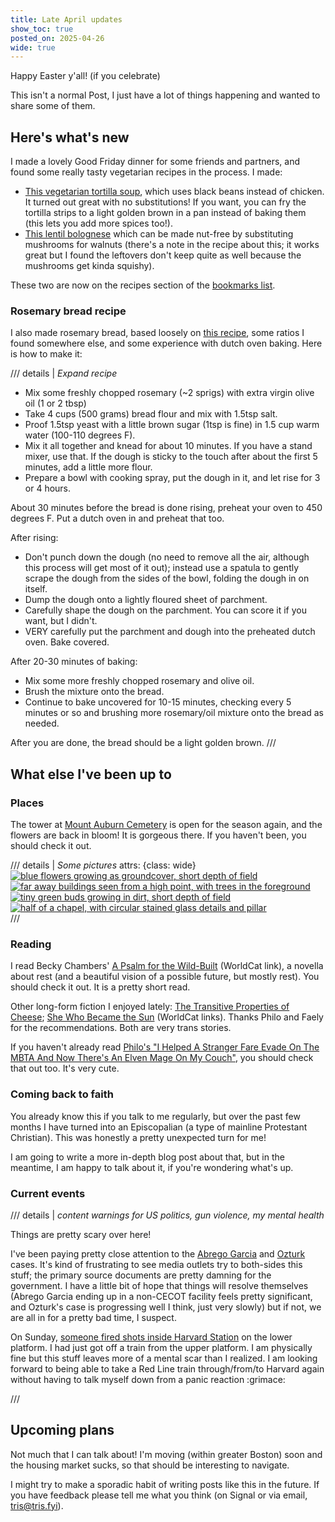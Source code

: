 ```yaml
---
title: Late April updates
show_toc: true
posted_on: 2025-04-26
wide: true
---
```


Happy Easter y'all! (if you celebrate)

This isn't a normal Post, I just have a lot of things happening and wanted to share some of them.

## Here's what's new

I made a lovely Good Friday dinner for some friends and partners, and found some really tasty vegetarian recipes in the process. I made:

* [This vegetarian tortilla soup](https://cookieandkate.com/vegetarian-tortilla-soup/), which uses black beans instead of chicken. It turned out great with no substitutions! If you want, you can fry the tortilla strips to a light golden brown in a pan instead of baking them (this lets you add more spices too!).
* [This lentil bolognese](https://rainbowplantlife.com/10-ingredient-vegan-red-lentil-bolognese/) which can be made nut-free by substituting mushrooms for walnuts (there's a note in the recipe about this; it works great but I found the leftovers don't keep quite as well because the mushrooms get kinda squishy).

These two are now on the recipes section of the [bookmarks list](/bookmarks.html).

### Rosemary bread recipe

I also made rosemary bread, based loosely on [this recipe](https://www.kitchensanctuary.com/artisan-bread-recipe/), some ratios I found somewhere else, and some experience with dutch oven baking. Here is how to make it:

/// details | *Expand recipe*
* Mix some freshly chopped rosemary (~2 sprigs) with extra virgin olive oil (1 or 2 tbsp)
* Take 4 cups (500 grams) bread flour and mix with 1.5tsp salt.
* Proof 1.5tsp yeast with a little brown sugar (1tsp is fine) in 1.5 cup warm water (100-110 degrees F).
* Mix it all together and knead for about 10 minutes. If you have a stand mixer, use that. If the dough is sticky to the touch after about the first 5 minutes, add a little more flour.
* Prepare a bowl with cooking spray, put the dough in it, and let rise for 3 or 4 hours.

About 30 minutes before the bread is done rising, preheat your oven to 450 degrees F. Put a dutch oven in and preheat that too.

After rising:

* Don't punch down the dough (no need to remove all the air, although this process will get most of it out); instead use a spatula to gently scrape the dough from the sides of the bowl, folding the dough in on itself.
* Dump the dough onto a lightly floured sheet of parchment.
* Carefully shape the dough on the parchment. You can score it if you want, but I didn't.
* VERY carefully put the parchment and dough into the preheated dutch oven. Bake covered.

After 20-30 minutes of baking:

* Mix some more freshly chopped rosemary and olive oil.
* Brush the mixture onto the bread.
* Continue to bake uncovered for 10-15 minutes, checking every 5 minutes or so and brushing more rosemary/oil mixture onto the bread as needed.

After you are done, the bread should be a light golden brown.
///

## What else I've been up to

### Places

The tower at [Mount Auburn Cemetery](https://www.mountauburn.org/) is open for the season again, and the flowers are back in bloom! It is gorgeous there. If you haven't been, you should check it out.

/// details | *Some pictures*
    attrs: {class: wide}
[![blue flowers growing as groundcover, short depth of field](https://cdn.tris.fyi/photos/good_IMG_8367.jpg)](https://cdn.tris.fyi/photos/good_IMG_8367.jpg)
[![far away buildings seen from a high point, with trees in the foreground](https://cdn.tris.fyi/photos/good_IMG_8358.jpg)](https://cdn.tris.fyi/photos/good_IMG_8358.jpg)
[![tiny green buds growing in dirt, short depth of field](https://cdn.tris.fyi/photos/good_IMG_8345.jpg)](https://cdn.tris.fyi/photos/good_IMG_8345.jpg)
[![half of a chapel, with circular stained glass details and pillar](https://cdn.tris.fyi/photos/good_IMG_8372.jpg)](https://cdn.tris.fyi/photos/good_IMG_8372.jpg)<br/>
///

<style>
img { max-height: 20em; }
</style>

### Reading

I read Becky Chambers' [A Psalm for the Wild-Built](https://search.worldcat.org/title/1240266570) (WorldCat link), a novella about rest (and a beautiful vision of a possible future, but mostly rest). You should check it out. It is a pretty short read.

Other long-form fiction I enjoyed lately: <a href="https://search.worldcat.org/title/1477785443">The Transitive Properties of Cheese</a>; <a href="https://search.worldcat.org/title/1182846103">She Who Became the Sun</a> (WorldCat links). Thanks Philo and Faely for the recommendations. Both are very trans stories.

If you haven't already read [Philo's "I Helped A Stranger Fare Evade On The MBTA And Now There's An Elven Mage On My Couch"](https://philo.gay/stories/isekai.html), you should check that out too. It's very cute.

### Coming back to faith

You already know this if you talk to me regularly, but over the past few months I have turned into an Episcopalian (a type of mainline Protestant Christian). This was honestly a pretty unexpected turn for me!

I am going to write a more in-depth blog post about that, but in the meantime, I am happy to talk about it, if you're wondering what's up.

### Current events

/// details | *content warnings for US politics, gun violence, my mental health*

Things are pretty scary over here!

I've been paying pretty close attention to the [Abrego Garcia](https://www.courtlistener.com/docket/69777799/abrego-garcia-v-noem/?filed_after=&filed_before=&entry_gte=&entry_lte=&order_by=desc) and [Ozturk](https://www.courtlistener.com/docket/69845539/ozturk-v-hyde/?order_by=desc) cases. It's kind of frustrating to see media outlets try to both-sides this stuff; the primary source documents are pretty damning for the government. I have a little bit of hope that things will resolve themselves (Abrego Garcia ending up in a non-CECOT facility feels pretty significant, and Ozturk's case is progressing well I think, just very slowly) but if not, we are all in for a pretty bad time, I suspect.

On Sunday, [someone fired shots inside Harvard Station](https://www.thecrimson.com/article/2025/4/21/mbta-harvard-square-shelter-in-place/) on the lower platform. I had just got off a train from the upper platform. I am physically fine but this stuff leaves more of a mental scar than I realized. I am looking forward to being able to take a Red Line train through/from/to Harvard again without having to talk myself down from a panic reaction :grimace:

///

## Upcoming plans

Not much that I can talk about! I'm moving (within greater Boston) soon and the housing market sucks, so that should be interesting to navigate.

I might try to make a sporadic habit of writing posts like this in the future. If you have feedback please tell me what you think (on Signal or via email, tris@tris.fyi).
